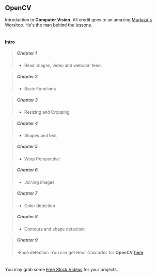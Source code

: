 ## OpenCV
Introduction to **Computer Vision**.
All credit goes to an amazing [Murtaza's Worshop](https://www.instagram.com/murtazasworkshop/). He's the man behind the lessons. 
#
#### Intro
> ##### Chapter 1
>
> - Read images, video and webcam feed.

> ##### Chapter 2
>
> - Basic Functions

> ##### Chapter 3
>
> - Resizing and Cropping

> ##### Chapter 4
>
> - Shapes and text

> ##### Chapter 5
>
> - Warp Perspective

>##### Chapter 6
>
> - Joining images

> ##### Chapter 7
>
> - Color detection

> ##### Chapter 8
>
> - Contours and shape detection

> ##### Chapter 9
>
> -Face detection. You can get *Haar Cascades* for **OpenCV** [here](https://github.com/opencv/opencv/tree/master/data/haarcascades)
#
You may grab some [Free Stock Videos](https://www.pexels.com/videos/) for your projects. 
